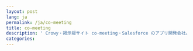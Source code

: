 ```yaml
---
layout: post
lang: ja
permalink: /ja/co-meeting
title: co-meeting
description: ' Crowy・掲示板サイト co-meeting・Salesforce のアプリ開発会社。リモート勤務・時間・曜日選択可能。 '
categories: 
---
```

